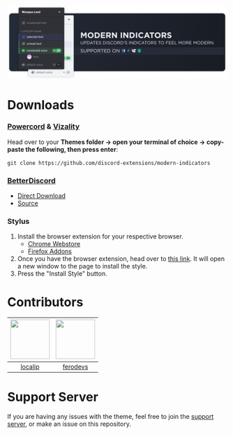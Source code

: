<img src="./assets/banner.png">

# Downloads
### **[Powercord](https://powercord.dev/) & [Vizality](https://vizality.com/)**
Head over to your **Themes folder -> open your terminal of choice -> copy-paste the following, then press enter**:
```
git clone https://github.com/discord-extensions/modern-indicators
```

### **[BetterDiscord](https://betterdiscord.app/)**
- [Direct Download](https://github.com/discord-extensions/modern-indicators/releases/download/betterdiscord/modern-indicators.theme.css)
- [Source](https://discord-extensions.github.io/modern-indicators/src/source.css)

### **Stylus**
1. Install the browser extension for your respective browser.
    - [Chrome Webstore](https://chrome.google.com/webstore/detail/stylus/clngdbkpkpeebahjckkjfobafhncgmne)
    - [Firefox Addons](https://addons.mozilla.org/en-US/firefox/addon/styl-us/)
2. Once you have the browser extension, head over to [this link](https://github.com/discord-extensions/modern-indicators/raw/main/clients/stylus/modern-indicators.user.css). It will open a new window to the page to install the style.
3. Press the "Install Style" button.

# Contributors
|<a href="https://github.com/localip"><img src="https://avatars.githubusercontent.com/u/98427312?v=4" width="90px" height="90px"></a>|<a href="https://github.com/ferodevs"><img src="https://avatars.githubusercontent.com/u/52982404?v=4" width="90px" height="90px"></a>|
|:-:|:-:|
|[localip](https://github.com/localip)|[ferodevs](https://github.com/ferodevs)|

# Support Server
If you are having any issues with the theme, feel free to join the [support server](https://discord.gg/vYdXbEzqDs), or make an issue on this repository.